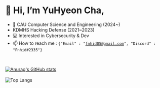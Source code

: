 # 👋 Hi, I’m YuHyeon Cha,</h1>
- 🏫 CAU Computer Science and Engineering (2024~)
- KDMHS Hacking Defense (2021~2023) <br>
- 💻 Interested in Cybersecurity & Dev <br>
- 📫 How to reach me : 
  <code>{"Email" : "fnhid05@gmail.com", "Discord" : "Fnhid#2335"}</code> 

<br>

[![Anurag's GitHub stats](https://github-readme-stats.vercel.app/api?username=Fnhid&count_private=true&theme=dark)](https://github.com/anuraghazra/github-readme-stats)<br><br>
![Top Langs](https://github-readme-stats.vercel.app/api/top-langs/?username=Fnhid&count_private=true&hide=makefile&layout=compact)
